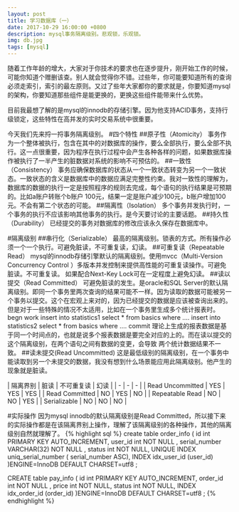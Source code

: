 ```yaml
---
layout: post
title: 学习数据库（一）
date: 2017-10-29 16:00:00 +0800
description: mysql事务隔离级别。悲观锁，乐观锁。
img: db.jpg
tags: [mysql]
---
```

随着工作年龄的增大，大家对于你技术的要求也在逐步提升，刚开始工作的时候，可能你知道个赠删该查。别人就会觉得你不错。过些年，你可能要知道所有的查询必须走索引，索引的最左原则。又过了些年大家都你的要求就是，你要知道mysql的架构，你要知道那些组件是能更换的，更换这些组件能带来什么优势。

目前我最想了解的是mysql的innodb的存储引擎。因为他支持ACID事务，支持行级锁定，这些特性在高并发的实时交易系统中很重要。

今天我们先来捋一捋事务隔离级别。
#四个特性
##原子性（Atomicity）
事务作为一个整体被执行，包含在其中的对数据库的操作，要么全部执行，要么全部不执行。这一点很重要，因为程序在执行过程中会产生各种各样的问题，如果数据库操作被执行了一半产生的脏数据对系统的影响不可预估的。
##一致性（Consistency）
事务应确保数据库的状态从一个一致状态转变为另一个一致状态。一致状态的含义是数据库中的数据应满足完整性约束。我对一致性的理解为，数据库的数据的执行一定是按照程序的规则去完成，每个语句的执行结果是可预期的。比如a账户转账个b账户 100元，结果一定是账户减少100元，b账户增加100元。不会有第二个状态的可能。
##隔离性（Isolation）
多个事务并发执行时，一个事务的执行不应该影响其他事务的执行。是今天要讨论的主要话题。
##持久性（Durability）
已经提交的事务对数据库的修改应该永久保存在数据库中。

#隔离级别
##串行化（Serializable）
最高的隔离级别。锁表的方式。所有操作必须一个一个执行。可避免脏读，不可重复读，幻读。
##可重复读（Repeatable Read）
mysql的innodb存储引擎默认的隔离级别。使用mvcc（Multi-Version Concurrency Control ）多版本并发控制来提供高性能的可重复读操作。可避免脏读。不可重复读。
如果配合Next-Key Lock可在一定程度上避免幻读。
##读以提交（Read Committed）
可避免脏读的发生。是oracle和SQL Server的默认隔离级别。即同一个事务里两次查询的结果可能不一样。因为读取的数据可能被另一个事务以提交。这个在宏观上来对的，因为已经提交的数据是应该被查询出来的。但是对于一些特殊的情况不太适用，比如在一个事务里生成多个统计报表时。
begn work
insert into statistics1 select * from basics where ....
insert into statistics2 select * from basics where ....
commit
理论上生成的报表数据是基于同一个时间点的，也就是说多个报表数据是要完全对应的上的。而在读以提交的这个隔离级别，在两个语句之间有数据的变更，会导致 两个统计数据结果不一致。
##读未提交(Read Uncommitted)
这是最低级别的隔离级别，在一个事务中能读取到另一个未提交的数据，我没有想到什么场景能应用此隔离级别。他产生的现象就是脏读。

| 隔离界别 | 脏读 | 不可重复读 | 幻读 |
| - | - | - |
| Read Uncommitted | YES | YES | YES | 
| Read Committed | NO | YES | NO | 
| Repeatable Read | NO | NO | YES |
| Serializable | NO | NO | NO |

#实际操作
因为mysql innodb的默认隔离级别是Read Committed，所以接下来的实际操作都是在该隔离界别上操作，理解了该隔离级别的各种操作，其他的隔离级别自然就理解了。
{% highlight sql %}
create table order_info (
  id int PRIMARY KEY AUTO_INCREMENT,
  user_id int NOT NULL ,
  serial_number VARCHAR(32) NOT NULL ,
  status int NOT NULL,
  UNIQUE  INDEX  uniq_serial_number ( serial_number  ASC),
  INDEX idx_user_id (user_id)
)ENGINE=InnoDB DEFAULT CHARSET=utf8 ;

CREATE table pay_info (
   id int PRIMARY KEY AUTO_INCREMENT,
   order_id int  NOT NULL ,
   price int NOT NULL,
   status int NOT NULL,
   INDEX idx_order_id (order_id)
)ENGINE=InnoDB DEFAULT CHARSET=utf8 ;
{% endhighlight %}